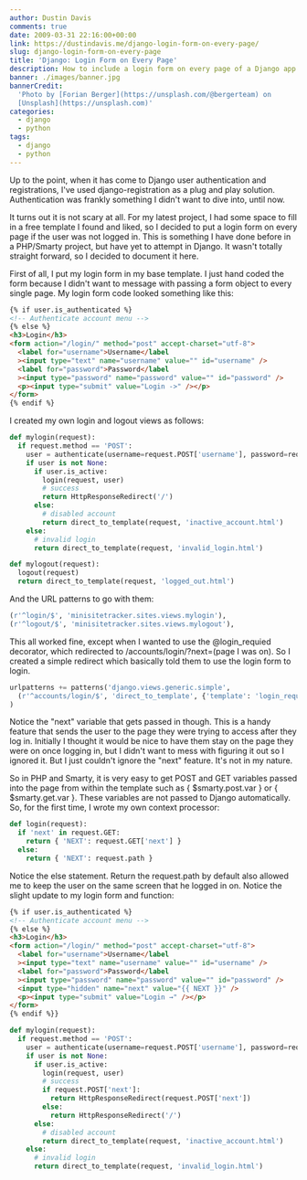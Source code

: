 ```yaml
---
author: Dustin Davis
comments: true
date: 2009-03-31 22:16:00+00:00
link: https://dustindavis.me/django-login-form-on-every-page/
slug: django-login-form-on-every-page
title: 'Django: Login Form on Every Page'
description: How to include a login form on every page of a Django app
banner: ./images/banner.jpg
bannerCredit:
  'Photo by [Forian Berger](https://unsplash.com/@bergerteam) on
  [Unsplash](https://unsplash.com)'
categories:
  - django
  - python
tags:
  - django
  - python
---
```


Up to the point, when it has come to Django user authentication and
registrations, I've used django-registration as a plug and play solution.
Authentication was frankly something I didn't want to dive into, until now.

It turns out it is not scary at all. For my latest project, I had some space to
fill in a free template I found and liked, so I decided to put a login form on
every page if the user was not logged in. This is something I have done before
in a PHP/Smarty project, but have yet to attempt in Django. It wasn't totally
straight forward, so I decided to document it here.

First of all, I put my login form in my base template. I just hand coded the
form because I didn't want to message with passing a form object to every single
page. My login form code looked something like this:

```html
{% if user.is_authenticated %}
<!-- Authenticate account menu -->
{% else %}
<h3>Login</h3>
<form action="/login/" method="post" accept-charset="utf-8">
  <label for="username">Username</label
  ><input type="text" name="username" value="" id="username" />
  <label for="password">Password</label
  ><input type="password" name="password" value="" id="password" />
  <p><input type="submit" value="Login ->" /></p>
</form>
{% endif %}
```

I created my own login and logout views as follows:

```python
def mylogin(request):
  if request.method == 'POST':
    user = authenticate(username=request.POST['username'], password=request.POST['password'])
    if user is not None:
      if user.is_active:
        login(request, user)
        # success
        return HttpResponseRedirect('/')
      else:
        # disabled account
        return direct_to_template(request, 'inactive_account.html')
    else:
      # invalid login
      return direct_to_template(request, 'invalid_login.html')

def mylogout(request):
  logout(request)
  return direct_to_template(request, 'logged_out.html')
```

And the URL patterns to go with them:

```python
(r'^login/$', 'minisitetracker.sites.views.mylogin'),
(r'^logout/$', 'minisitetracker.sites.views.mylogout'),
```

This all worked fine, except when I wanted to use the @login_requied decorator,
which redirected to /accounts/login/?next=(page I was on). So I created a simple
redirect which basically told them to use the login form to login.

```python
urlpatterns += patterns('django.views.generic.simple',
  (r'^accounts/login/$', 'direct_to_template', {'template': 'login_required.html'}),
)
```

Notice the "next" variable that gets passed in though. This is a handy feature
that sends the user to the page they were trying to access after they log in.
Initially I thought it would be nice to have them stay on the page they were on
once logging in, but I didn't want to mess with figuring it out so I ignored it.
But I just couldn't ignore the "next" feature. It's not in my nature.

So in PHP and Smarty, it is very easy to get POST and GET variables passed into
the page from within the template such as {
$smarty.post.var } or { $smarty.get.var }. These variables are not passed to
Django automatically. So, for the first time, I wrote my own context processor:

```python
def login(request):
  if 'next' in request.GET:
    return { 'NEXT': request.GET['next'] }
  else:
    return { 'NEXT': request.path }
```

Notice the else statement. Return the request.path by default also allowed me to
keep the user on the same screen that he logged in on. Notice the slight update
to my login form and function:

```html
{% if user.is_authenticated %}
<!-- Authenticate account menu -->
{% else %}
<h3>Login</h3>
<form action="/login/" method="post" accept-charset="utf-8">
  <label for="username">Username</label
  ><input type="text" name="username" value="" id="username" />
  <label for="password">Password</label
  ><input type="password" name="password" value="" id="password" />
  <input type="hidden" name="next" value="{{ NEXT }}" />
  <p><input type="submit" value="Login →" /></p>
</form>
{% endif %}}
```

```python
def mylogin(request):
  if request.method == 'POST':
    user = authenticate(username=request.POST['username'], password=request.POST['password'])
    if user is not None:
      if user.is_active:
        login(request, user)
        # success
        if request.POST['next']:
          return HttpResponseRedirect(request.POST['next'])
        else:
          return HttpResponseRedirect('/')
      else:
        # disabled account
        return direct_to_template(request, 'inactive_account.html')
    else:
      # invalid login
      return direct_to_template(request, 'invalid_login.html')
```

